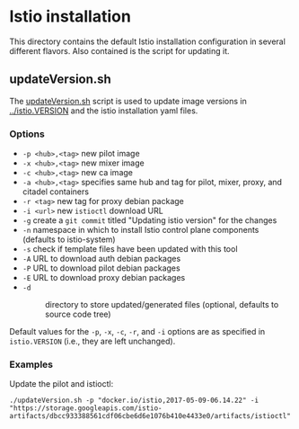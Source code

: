 # Istio installation

This directory contains the default Istio installation configuration in several
different flavors. Also contained is the script for updating it.
 
## updateVersion.sh

The [updateVersion.sh](updateVersion.sh) script is used to update image versions in
[../istio.VERSION](../istio.VERSION) and the istio installation yaml files.

### Options

* `-p <hub>,<tag>` new pilot image
* `-x <hub>,<tag>` new mixer image
* `-c <hub>,<tag>` new ca image
* `-a <hub>,<tag>` specifies same hub and tag for pilot, mixer, proxy, and citadel containers
* `-r <tag>` new tag for proxy debian package
* `-i <url>` new `istioctl` download URL
* `-g` create a `git commit` titled "Updating istio version" for the changes
* `-n` <namespace> namespace in which to install Istio control plane components (defaults to istio-system)
* `-s` check if template files have been updated with this tool
* `-A` URL to download auth debian packages
* `-P` URL to download pilot debian packages
* `-E` URL to download proxy debian packages
* `-d` <dir> directory to store updated/generated files (optional, defaults to source code tree)

Default values for the `-p`, `-x`, `-c`, `-r`, and `-i` options are as specified in `istio.VERSION`
(i.e., they are left unchanged).

### Examples

Update the pilot and istioctl:

```
./updateVersion.sh -p "docker.io/istio,2017-05-09-06.14.22" -i "https://storage.googleapis.com/istio-artifacts/dbcc933388561cdf06cbe6d6e1076b410e4433e0/artifacts/istioctl"
```
